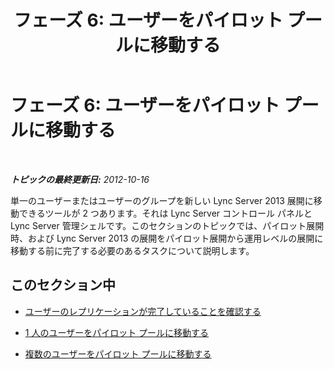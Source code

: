 ﻿---
title: 'フェーズ 6: ユーザーをパイロット プールに移動する'
TOCTitle: 'フェーズ 6: ユーザーをパイロット プールに移動する'
ms:assetid: 676df4a5-2ef8-4f12-8b92-ce133d731fcc
ms:mtpsurl: https://technet.microsoft.com/ja-jp/library/JJ204968(v=OCS.15)
ms:contentKeyID: 48272355
ms.date: 05/19/2016
mtps_version: v=OCS.15
ms.translationtype: HT
---

# フェーズ 6: ユーザーをパイロット プールに移動する

 

_**トピックの最終更新日:** 2012-10-16_

単一のユーザーまたはユーザーのグループを新しい Lync Server 2013 展開に移動できるツールが 2 つあります。それは Lync Server コントロール パネルと Lync Server 管理シェルです。このセクションのトピックでは、パイロット展開時、および Lync Server 2013 の展開をパイロット展開から運用レベルの展開に移動する前に完了する必要のあるタスクについて説明します。

## このセクション中

  - [ユーザーのレプリケーションが完了していることを確認する](verify-user-replication-has-completed_1.md)

  - [1 人のユーザーをパイロット プールに移動する](move-a-single-user-to-the-pilot-pool_1.md)

  - [複数のユーザーをパイロット プールに移動する](move-multiple-users-to-the-pilot-pool_1.md)

